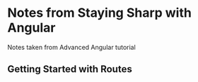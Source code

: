 # Notes from Staying Sharp with Angular

Notes taken from Advanced Angular tutorial

## Getting Started with Routes
